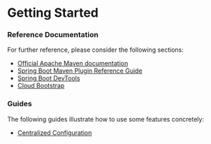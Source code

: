 # Getting Started

### Reference Documentation
For further reference, please consider the following sections:

* [Official Apache Maven documentation](https://maven.apache.org/guides/index.html)
* [Spring Boot Maven Plugin Reference Guide](https://docs.spring.io/spring-boot/docs/2.1.8.RELEASE/maven-plugin/)
* [Spring Boot DevTools](https://docs.spring.io/spring-boot/docs/{bootVersion}/reference/htmlsingle/#using-boot-devtools)
* [Cloud Bootstrap](https://spring.io/projects/spring-cloud-commons)

### Guides
The following guides illustrate how to use some features concretely:

* [Centralized Configuration](https://spring.io/guides/gs/centralized-configuration/)

